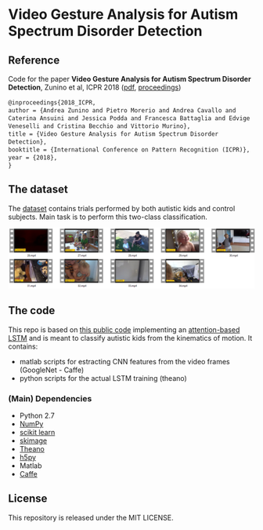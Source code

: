 # Video Gesture Analysis for Autism Spectrum Disorder Detection

## Reference
Code for the paper **Video Gesture Analysis for Autism Spectrum Disorder Detection**, Zunino et al, ICPR 2018 ([pdf](https://www.researchgate.net/publication/327751352_Video_Gesture_Analysis_for_Autism_Spectrum_Disorder_Detection), [proceedings](https://ieeexplore.ieee.org/xpl/mostRecentIssue.jsp?punumber=8527858))

```
@inproceedings{2018_ICPR,
author = {Andrea Zunino and Pietro Morerio and Andrea Cavallo and Caterina Ansuini and Jessica Podda and Francesca Battaglia and Edvige Veneselli and Cristina Becchio and Vittorio Murino},
title = {Video Gesture Analysis for Autism Spectrum Disorder Detection},
booktitle = {International Conference on Pattern Recognition (ICPR)},
year = {2018},
}
```

## The dataset
The [dataset](https://pavis.iit.it/index.php/datasets/autism-spectrum-disorder-detection-dataset) contains trials performed by both autistic kids and control subjects. Main task is to perform this two-class classification.

![Grasping](./aut.png)


## The code 
This repo is based on [this public code](https://github.com/kracwarlock/action-recognition-visual-attention) implementing an [attention-based LSTM](https://arxiv.org/abs/1511.04119v3) and is meant to classify autistic kids from the kinematics of motion. It contains:
- matlab scripts for estracting CNN features from the video frames (GoogleNet - Caffe) 
- python scripts for the actual LSTM training (theano)

### (Main) Dependencies
* Python 2.7
* [NumPy](http://www.numpy.org/)
* [scikit learn](http://scikit-learn.org/stable/index.html)
* [skimage](http://scikit-image.org/docs/dev/api/skimage.html)
* [Theano](http://www.deeplearning.net/software/theano/)
* [h5py](http://docs.h5py.org/en/latest/)
* Matlab
* [Caffe](https://github.com/BVLC/caffe)


## License
This repository is released under the MIT LICENSE.
